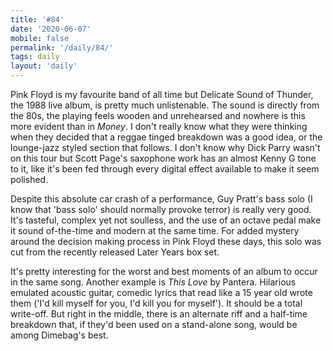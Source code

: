 ```yaml
---
title: '#84'
date: '2020-06-07'
mobile: false
permalink: '/daily/84/'
tags: daily
layout: 'daily'
---
```


Pink Floyd is my favourite band of all time but Delicate Sound of Thunder, the 1988 live album, is pretty much unlistenable. The sound is directly from the 80s, the playing feels wooden and unrehearsed and nowhere is this more evident than in _Money_. I don't really know what they were thinking when they decided that a reggae tinged breakdown was a good idea, or the lounge-jazz styled section that follows. I don't know why Dick Parry wasn't on this tour but Scott Page's saxophone work has an almost Kenny G tone to it, like it's been fed through every digital effect available to make it seem polished.

Despite this absolute car crash of a performance, Guy Pratt's bass solo (I know that 'bass solo' should normally provoke terror) is really very good. It's tasteful, complex yet not soulless, and the use of an octave pedal make it sound of-the-time and modern at the same time. For added mystery around the decision making process in Pink Floyd these days, this solo was cut from the recently released Later Years box set.

It's pretty interesting for the worst and best moments of an album to occur in the same song. Another example is _This Love_ by Pantera. Hilarious emulated acoustic guitar, comedic lyrics that read like a 15 year old wrote them ('I'd kill myself for you, I'd kill you for myself'). It should be a total write-off. But right in the middle, there is an alternate riff and a half-time breakdown that, if they'd been used on a stand-alone song, would be among Dimebag's best.
